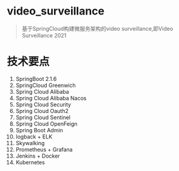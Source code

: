 # video_surveillance
> 基于SpringCloud构建微服务架构的video surveillance,即Video Surveillance 2021

# 技术要点

1. SpringBoot 2.1.6
2. SpringCloud Greenwich
3. Spring Cloud Alibaba
4. Spring Cloud Alibaba Nacos
5. Spring Cloud Security
6. Spring Cloud Oauth2
7. Spring Cloud Sentinel
8. Spring Cloud OpenFeign
9. Spring Boot Admin
10. logback + ELK
11. Skywalking
12. Prometheus + Grafana
13. Jenkins + Docker
14. Kubernetes